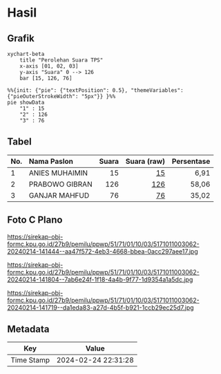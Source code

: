 # Hasil

## Grafik

```mermaid
xychart-beta
    title "Perolehan Suara TPS"
    x-axis [01, 02, 03]
    y-axis "Suara" 0 --> 126
    bar [15, 126, 76]
```

```mermaid
%%{init: {"pie": {"textPosition": 0.5}, "themeVariables": {"pieOuterStrokeWidth": "5px"}} }%%
pie showData
    "1" : 15
    "2" : 126
    "3" : 76
```

## Tabel

| No. | Nama Paslon    | Suara | Suara (raw) | Persentase |
|:--- |:-------------- | -----:| -----------:| ----------:|
| 1   | ANIES MUHAIMIN | 15    | [15][p-1]   | 6,91       |
| 2   | PRABOWO GIBRAN | 126   | [126][p-2]  | 58,06      |
| 3   | GANJAR MAHFUD  | 76    | [76][p-3]   | 35,02      |


[p-1]: https://github.com/gigit-pemilu/pemilu-2024-51-bali/blob/main/pilpres/hitung-suara/sub/51-bali/sub/71-kota-denpasar/sub/01-denpasar-selatan/sub/1003-sesetan/sub/062-tps/sub/paslon-1.txt
[p-2]: https://github.com/gigit-pemilu/pemilu-2024-51-bali/blob/main/pilpres/hitung-suara/sub/51-bali/sub/71-kota-denpasar/sub/01-denpasar-selatan/sub/1003-sesetan/sub/062-tps/sub/paslon-2.txt
[p-3]: https://github.com/gigit-pemilu/pemilu-2024-51-bali/blob/main/pilpres/hitung-suara/sub/51-bali/sub/71-kota-denpasar/sub/01-denpasar-selatan/sub/1003-sesetan/sub/062-tps/sub/paslon-3.txt

## Foto C Plano

https://sirekap-obj-formc.kpu.go.id/27b9/pemilu/ppwp/51/71/01/10/03/5171011003062-20240214-141444--aa47f572-4eb3-4668-bbea-0acc297aee17.jpg

https://sirekap-obj-formc.kpu.go.id/27b9/pemilu/ppwp/51/71/01/10/03/5171011003062-20240214-141804--7ab6e24f-1f18-4a4b-9f77-1d9354a1a5dc.jpg

https://sirekap-obj-formc.kpu.go.id/27b9/pemilu/ppwp/51/71/01/10/03/5171011003062-20240214-141719--da1eda83-a27d-4b5f-b921-1ccb29ec25d7.jpg


## Metadata

| Key        | Value               |
| ---------- | ------------------- |
| Time Stamp | 2024-02-24 22:31:28 |



